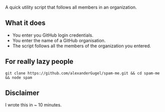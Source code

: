 A quick utility script that follows all members in an organization.

## What it does

* You enter you GitHub login credentials.
* You enter the name of a GitHub organisation.
* The script follows all the members of the organization you entered.

## For really lazy people

```
git clone https://github.com/alexanderGugel/spam-me.git && cd spam-me && node spam
```

## Disclaimer

I wrote this in ~ 10 minutes.

